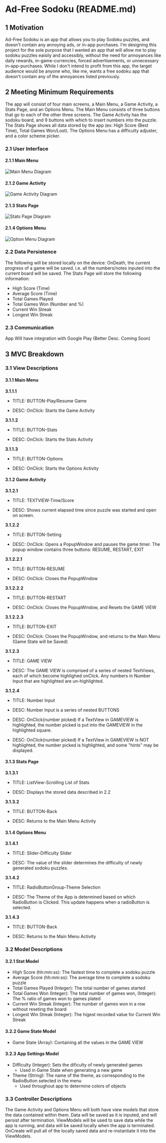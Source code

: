 # Ad-Free Sodoku (README.md)

## 1 Motivation
Ad-Free Sodoku is an app that allows you to play Sodoku puzzles, and doesn't contain any annoying ads, or in-app purchases. 
I'm designing this project for the sole purpose that I wanted an app that will allow me to play sodoku puzzles eaisily and accessibly,
without the need for annoyances like daily rewards, in-game-currencies, forced advertisements, or unnecessary in-app-purchases.
While I don't intend to profit from this app, the target audience would be anyone who, like me, wants a free sodoku app that doesn't contain
any of the annoyances listed previously.

## 2 Meeting Minimum Requirements
The app will consist of four main screens, a Main Menu, a Game Activity, a Stats Page, and an Options Menu.
The Main Menu consists of three buttons that go to each of the other three screens.
The Game Activity has the sodoku board, and 9 buttons with which to insert numbers into the puzzle.
The Stats Page shows all data stored by the app (ex: High Score (Best Time), Total Games Won/Lost).
The Options Menu has a difficulty adjuster, and a color scheme picker.

### 2.1 User Interface
#### 2.1.1 Main Menu

![Main Menu Diagram](/assets/images/MainMenu.PNG)

#### 2.1.2 Game Activity

![Game Activity Diagram](/assets/images/GameActivity.PNG)

#### 2.1.3 Stats Page

![Stats Page DIagram](/assets/images/StatsPage.PNG)

#### 2.1.4 Options Menu

![Option Menu Diagram](/assets/images/OptionMenu.PNG)


### 2.2 Data Persistence
The following will be stored locally on the device:
OnDeath, the current progress of a game will be saved. i.e. all the numbers/notes inputed into the current board will be saved.
The Stats Page will store the following information:
* High Score (Time)
* Average Score (Time)
* Total Games Played
* Total Games Won (Number and %)
* Current Win Streak
* Longest Win Streak

### 2.3 Communication
App Will have integration with Google Play (Better Desc. Coming Soon)

## 3 MVC Breakdown

### 3.1 View Descriptions
#### 3.1.1 Main Menu

**3.1.1.1**

* TITLE: BUTTON-Play/Resume Game

* DESC: OnClick: Starts the Game Activity

**3.1.1.2**

* TITLE: BUTTON-Stats

* DESC: OnClick: Starts the Stats Activity

**3.1.1.3**

* TITLE: BUTTON-Options

* DESC: OnClick: Starts the Options Activity

#### 3.1.2 Game Activity

**3.1.2.1**

* TITLE: TEXTVIEW-Time/Score

* DESC: Shows current elapsed time since puzzle was started and open on screen.

**3.1.2.2**

* TITLE: BUTTON-Setting

* DESC: OnClick: Opens a PopupWindow and pauses the game timer. The popup window contains three buttons: RESUME, RESTART, EXIT

**3.1.2.2.1**

* TITLE: BUTTON-RESUME

* DESC: OnClick: Closes the PopupWindow

**3.1.2.2.2**

* TITLE: BUTTON-RESTART

* DESC: OnClick: Closes the PopupWindow, and Resets the GAME VIEW

**3.1.2.2.3**

* TITLE: BUTTON-EXIT

* DESC: OnClick: Closes the PopupWindow, and returns to the Main Menu (Game State will be Saved)

**3.1.2.3**

* TITLE: GAME VIEW

* DESC: The GAME VIEW is comprised of a series of nested TextViews, each of which become highlighed onClick. Any numbers in Number Input that are highlighted are un-highlighted.

**3.1.2.4**

* TITLE: Number Input

* DESC: Number Input is a series of nested BUTTONS

* DESC: OnClick(number picked) If a TextView in GAMEVIEW is highlighted, the number picked is put into the GAMEVIEW in the highlighted square.

* DESC: OnClick(number picked) If a TextView in GAMEVIEW is NOT highlighted, the number picked is highlighted, and some "hints" may be displayed.

#### 3.1.3 Stats Page

**3.1.3.1**

* TITLE: ListView-Scrolling List of Stats

* DESC: Displays the stored data described in 2.2

**3.1.3.2**

* TITLE: BUTTON-Back

* DESC: Returns to the Main Menu Activity

#### 3.1.4 Options Menu

**3.1.4.1**

* TITLE: Slider-Difficulty Slider

* DESC: The value of the slider determines the difficulty of newly generated sodoku puzzles.

**3.1.4.2**

* TITLE: RadioButtonGroup-Theme Selection

* DESC: The Theme of the App is determined based on which RadioButton is Clicked. This update happens when a radioButton is selected.

**3.1.4.3**

* TITLE: BUTTON-Back

* DESC: Returns to the Main Menu Activity

### 3.2 Model Descriptions

#### 3.2.1 Stat Model

* High Score (hh:mm:ss): The fastest time to complete a sodoku puzzle
* Average Score (hh:mm:ss): The average time to complete a sodoku puzzle
* Total Games Played (Integer): The total number of games started
* Total Games Won (Integer): The total number of games won, (Integer): The % ratio of games won to games plated
* Current Win Streak (Integer): The number of games won in a row without reseting the board
* Longest Win Streak (Integer): The higest recorded value for Current Win Streak

#### 3.2.2 Game State Model

* Game State (Array<Integers>): Containing all the values in the GAME VIEW
  
#### 3.2.3 App Settings Model
  
* Difficulty (Integer): Sets the dificulty of newly generated games
  * Used in Game State when generating a new game
* Theme (String): The name of the theme, as corresponding to the RadioButton selected in the menu
  * Used throughout app to determine colors of objects

### 3.3 Controller Descriptions
The Game Activity and Options Menu will both have view models that store the data contained within them. 
Data will be saved as it is inputed, and will persist after termination.
ViewModels will be used to save data while the app is running, and data will be saved locally when the app is terminated.
OnCreate will pull all of the locally saved data and re-instantiate it into the ViewModels.
